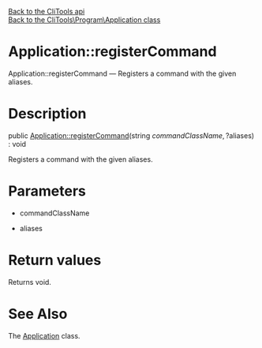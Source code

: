 [Back to the CliTools api](https://github.com/lingtalfi/CliTools/blob/master/doc/api/CliTools.md)<br>
[Back to the CliTools\Program\Application class](https://github.com/lingtalfi/CliTools/blob/master/doc/api/CliTools/Program/Application.md)


Application::registerCommand
================



Application::registerCommand — Registers a command with the given aliases.




Description
================


public [Application::registerCommand](https://github.com/lingtalfi/CliTools/blob/master/doc/api/CliTools/Program/Application/registerCommand.md)(string $commandClassName, ?$aliases) : void




Registers a command with the given aliases.




Parameters
================


- commandClassName

    

- aliases

    


Return values
================

Returns void.







See Also
================

The [Application](https://github.com/lingtalfi/CliTools/blob/master/doc/api/CliTools/Program/Application.md) class.
